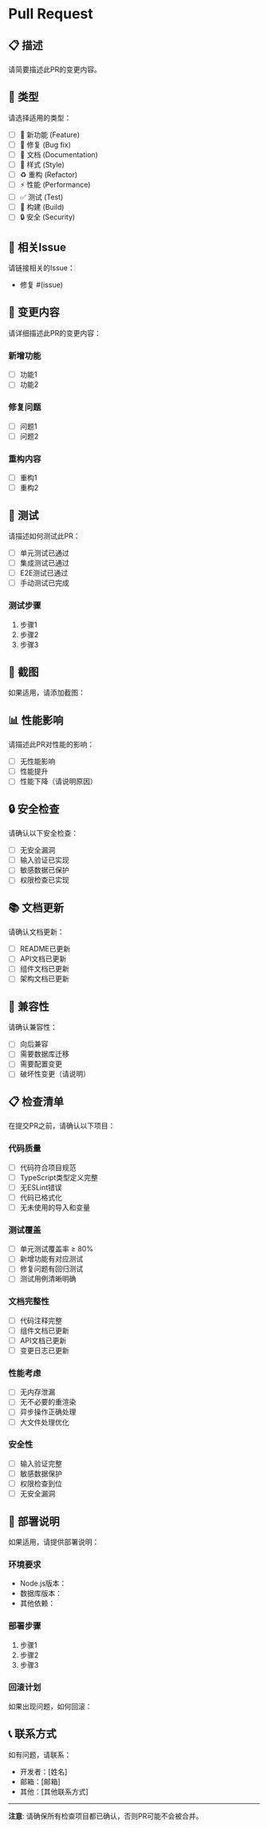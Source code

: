 # Pull Request

## 📋 描述

请简要描述此PR的变更内容。

## 🎯 类型

请选择适用的类型：

- [ ] 🚀 新功能 (Feature)
- [ ] 🐛 修复 (Bug fix)
- [ ] 📝 文档 (Documentation)
- [ ] 🎨 样式 (Style)
- [ ] ♻️ 重构 (Refactor)
- [ ] ⚡ 性能 (Performance)
- [ ] ✅ 测试 (Test)
- [ ] 🔧 构建 (Build)
- [ ] 🔒 安全 (Security)

## 🔗 相关Issue

请链接相关的Issue：
- 修复 #(issue)

## 📝 变更内容

请详细描述此PR的变更内容：

### 新增功能
- [ ] 功能1
- [ ] 功能2

### 修复问题
- [ ] 问题1
- [ ] 问题2

### 重构内容
- [ ] 重构1
- [ ] 重构2

## 🧪 测试

请描述如何测试此PR：

- [ ] 单元测试已通过
- [ ] 集成测试已通过
- [ ] E2E测试已通过
- [ ] 手动测试已完成

### 测试步骤
1. 步骤1
2. 步骤2
3. 步骤3

## 📸 截图

如果适用，请添加截图：

## 📊 性能影响

请描述此PR对性能的影响：

- [ ] 无性能影响
- [ ] 性能提升
- [ ] 性能下降（请说明原因）

## 🔒 安全检查

请确认以下安全检查：

- [ ] 无安全漏洞
- [ ] 输入验证已实现
- [ ] 敏感数据已保护
- [ ] 权限检查已实现

## 📚 文档更新

请确认文档更新：

- [ ] README已更新
- [ ] API文档已更新
- [ ] 组件文档已更新
- [ ] 架构文档已更新

## 🔄 兼容性

请确认兼容性：

- [ ] 向后兼容
- [ ] 需要数据库迁移
- [ ] 需要配置变更
- [ ] 破坏性变更（请说明）

## 📋 检查清单

在提交PR之前，请确认以下项目：

### 代码质量
- [ ] 代码符合项目规范
- [ ] TypeScript类型定义完整
- [ ] 无ESLint错误
- [ ] 代码已格式化
- [ ] 无未使用的导入和变量

### 测试覆盖
- [ ] 单元测试覆盖率 ≥ 80%
- [ ] 新增功能有对应测试
- [ ] 修复问题有回归测试
- [ ] 测试用例清晰明确

### 文档完整性
- [ ] 代码注释完整
- [ ] 组件文档已更新
- [ ] API文档已更新
- [ ] 变更日志已更新

### 性能考虑
- [ ] 无内存泄漏
- [ ] 无不必要的重渲染
- [ ] 异步操作正确处理
- [ ] 大文件处理优化

### 安全性
- [ ] 输入验证完整
- [ ] 敏感数据保护
- [ ] 权限检查到位
- [ ] 无安全漏洞

## 🚀 部署说明

如果适用，请提供部署说明：

### 环境要求
- Node.js版本：
- 数据库版本：
- 其他依赖：

### 部署步骤
1. 步骤1
2. 步骤2
3. 步骤3

### 回滚计划
如果出现问题，如何回滚：

## 📞 联系方式

如有问题，请联系：
- 开发者：[姓名]
- 邮箱：[邮箱]
- 其他：[其他联系方式]

---

**注意**: 请确保所有检查项目都已确认，否则PR可能不会被合并。 